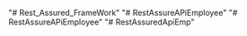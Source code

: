 "# Rest_Assured_FrameWork" 
"# RestAssureAPiEmployee" 
"# RestAssureAPiEmployee" 
"# RestAssuredApiEmp" 
